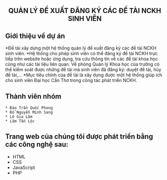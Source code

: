 <h2 align="center">QUẢN LÝ ĐỀ XUẤT ĐĂNG KÝ CÁC ĐỀ TÀI NCKH SINH VIÊN </h2>

## Giới thiệu về dự án

*Đề tài xây dựng một hệ thống quản lý đề xuất đăng ký các đề tài NCKH sinh viên.
*Hệ thống cho phép sinh viên có thể đăng ký đề tài NCKH trực tiếp trên website hoặc ứng dụng, tra cứu thông tin về các đề tài khoa học cũng như các tài liệu liên quan. Về phòng Quản lý Khoa học của trường có thể kiểm soát được những đề tài mà sinh viên đã đăng ký: duyệt đề tài, hủy đề tài,…
*Mục tiêu chính của đề tài là xây dựng được một hệ thống giúp ích cho sinh viên Đại học Cần Thơ trong công tác phát triển NCKH.


## Thành viên nhóm

    * Đào Trần Quốc Phong
    * Đỗ Nguyễn Minh Sang
    * Lê Gia Lâm
    * Lâm Tấn Lộc

## Trang web của chúng tôi được phát triển bằng các công nghệ sau:

* HTML
* CSS
* JavaScript
* PHP
